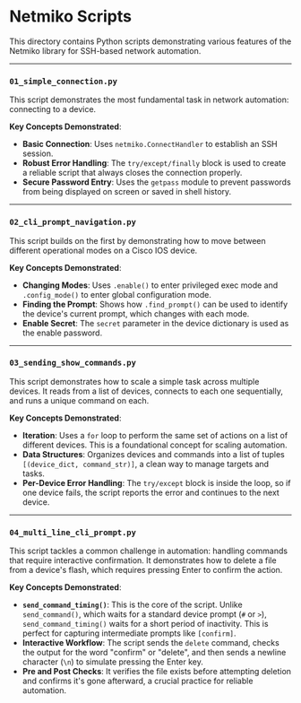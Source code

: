 # Netmiko Scripts

This directory contains Python scripts demonstrating various features of the Netmiko library for SSH-based network automation.

---

### `01_simple_connection.py`

This script demonstrates the most fundamental task in network automation: connecting to a device.

**Key Concepts Demonstrated**:
* **Basic Connection**: Uses `netmiko.ConnectHandler` to establish an SSH session.
* **Robust Error Handling**: The `try/except/finally` block is used to create a reliable script that always closes the connection properly.
* **Secure Password Entry**: Uses the `getpass` module to prevent passwords from being displayed on screen or saved in shell history.

---

### `02_cli_prompt_navigation.py`

This script builds on the first by demonstrating how to move between different operational modes on a Cisco IOS device.

**Key Concepts Demonstrated**:
* **Changing Modes**: Uses `.enable()` to enter privileged exec mode and `.config_mode()` to enter global configuration mode.
* **Finding the Prompt**: Shows how `.find_prompt()` can be used to identify the device's current prompt, which changes with each mode.
* **Enable Secret**: The `secret` parameter in the device dictionary is used as the enable password.

---

### `03_sending_show_commands.py`

This script demonstrates how to scale a simple task across multiple devices. It reads from a list of devices, connects to each one sequentially, and runs a unique command on each.

**Key Concepts Demonstrated**:
* **Iteration**: Uses a `for` loop to perform the same set of actions on a list of different devices. This is a foundational concept for scaling automation.
* **Data Structures**: Organizes devices and commands into a list of tuples `[(device_dict, command_str)]`, a clean way to manage targets and tasks.
* **Per-Device Error Handling**: The `try/except` block is inside the loop, so if one device fails, the script reports the error and continues to the next device.

---

### `04_multi_line_cli_prompt.py`

This script tackles a common challenge in automation: handling commands that require interactive confirmation. It demonstrates how to delete a file from a device's flash, which requires pressing Enter to confirm the action.

**Key Concepts Demonstrated**:
* **`send_command_timing()`**: This is the core of the script. Unlike `send_command()`, which waits for a standard device prompt (`#` or `>`), `send_command_timing()` waits for a short period of inactivity. This is perfect for capturing intermediate prompts like `[confirm]`.
* **Interactive Workflow**: The script sends the `delete` command, checks the output for the word "confirm" or "delete", and then sends a newline character (`\n`) to simulate pressing the Enter key.
* **Pre and Post Checks**: It verifies the file exists before attempting deletion and confirms it's gone afterward, a crucial practice for reliable automation.
